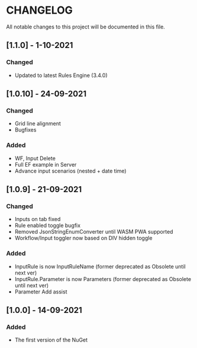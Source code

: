 # CHANGELOG

All notable changes to this project will be documented in this file.

## [1.1.0] - 1-10-2021

### Changed
- Updated to latest Rules Engine (3.4.0)


## [1.0.10] - 24-09-2021

### Changed
- Grid line alignment
- Bugfixes

### Added
- WF, Input Delete
- Full EF example in Server
- Advance input scenarios (nested + date time)

## [1.0.9] - 21-09-2021

### Changed
- Inputs on tab fixed
- Rule enabled toggle bugfix
- Removed JsonStringEnumConverter until WASM PWA supported
- Workflow/Input toggler now based on DIV hidden toggle

### Added
- InputRule is now InputRuleName (former deprecated as Obsolete until next ver)
- InputRule.Parameter is now Parameters (former deprecated as Obsolete until next ver)
- Parameter Add assist

## [1.0.0] - 14-09-2021

### Added
- The first version of the NuGet
